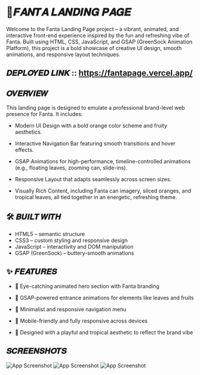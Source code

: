 
# 🍊𝑭𝑨𝑵𝑻𝑨 𝑳𝑨𝑵𝑫𝑰𝑵𝑮 𝑷𝑨𝑮𝑬

Welcome to the Fanta Landing Page project – a vibrant, animated, and interactive front-end experience inspired by the fun and refreshing vibe of Fanta. Built using HTML, CSS, JavaScript, and GSAP (GreenSock Animation Platform), this project is a bold showcase of creative UI design, smooth animations, and responsive layout techniques.


## 𝑫𝑬𝑷𝑳𝑶𝒀𝑬𝑫 𝑳𝑰𝑵𝑲 :: https://fantapage.vercel.app/
## 𝑶𝑽𝑬𝑹𝑽𝑰𝑬𝑾

This landing page is designed to emulate a professional brand-level web presence for Fanta. It includes:

 - Modern UI Design with a bold orange color scheme and fruity aesthetics.

 - Interactive Navigation Bar featuring smooth transitions and hover effects.

 - GSAP Animations for high-performance, timeline-controlled animations (e.g., floating leaves, zooming can, slide-ins).

 - Responsive Layout that adapts seamlessly across screen sizes.

 - Visually Rich Content, including Fanta can imagery, sliced oranges, and tropical leaves, all tied together in an energetic, refreshing theme.
## 🛠️ 𝑩𝑼𝑰𝑳𝑻 𝑾𝑰𝑻𝑯

 - HTML5 – semantic structure
 - CSS3 – custom styling and responsive design
 - JavaScript – interactivity and DOM manipulation
 - GSAP (GreenSock) – buttery-smooth animations
## ✨ 𝑭𝑬𝑨𝑻𝑼𝑹𝑬𝑺

 - 🍊 Eye-catching animated hero section with Fanta branding

 - 🌿 GSAP-powered entrance animations for elements like leaves and fruits

 - 🧭 Minimalist and responsive navigation menu

 - 📱 Mobile-friendly and fully responsive across devices

 - 🎨 Designed with a playful and tropical aesthetic to reflect the brand vibe
## 𝑺𝑪𝑹𝑬𝑬𝑵𝑺𝑯𝑶𝑻𝑺

![App Screenshot](https://bashify.io/i/Rl2L1P#)
![App Screenshot](https://bashify.io/i/GnQ3eD#)
![App Screenshot](https://bashify.io/i/Pq4bIu)



